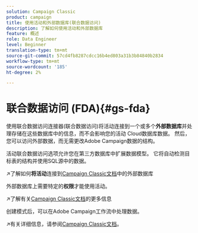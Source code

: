 ```yaml
---
solution: Campaign Classic
product: campaign
title: 使用活动和外部数据库(联合数据访问)
description: 了解如何使用活动和外部数据库
feature: 概述
role: Data Engineer
level: Beginner
translation-type: tm+mt
source-git-commit: 57cd4fb8287cdcc16b4ed803a31b3b84840b2834
workflow-type: tm+mt
source-wordcount: '185'
ht-degree: 2%

---
```


# 联合数据访问 (FDA){#gs-fda}

使用联合数据访问连接器(联合数据访问)将活动连接到一个或多个&#x200B;**外部数据库**&#x200B;并处理存储在这些数据库中的信息，而不会影响您的活动 Cloud数据库数据。 然后，您可以访问外部数据，而无需更改Adobe Campaign数据的结构。

活动联合数据访问选项允许您在第三方数据库中扩展数据模型。 它将自动检测目标表的结构并使用SQL源中的数据。

:arrow_upper_right:了解如何&#x200B;**将活动**&#x200B;连接到[Campaign Classic文档](https://experienceleague.adobe.com/docs/campaign-classic/using/installing-campaign-classic/accessing-external-database/configure-fda/config-databases/configure-fda.html)中的外部数据库

外部数据库上需要特定的&#x200B;**权限**&#x200B;才能使用活动。

:arrow_upper_right:了解有关[Campaign Classic文档](https://experienceleague.adobe.com/docs/campaign-classic/using/installing-campaign-classic/accessing-external-database/configure-fda/remote-database-access-rights.html)的更多信息

创建模式后，可以在Adobe Campaign工作流中处理数据。

:arrow_upper_right:有关详细信息，请参阅[Campaign Classic文档](https://experienceleague.adobe.com/docs/campaign-classic/using/automating-with-workflows/advanced-management/accessing-an-external-database--fda-.html)。